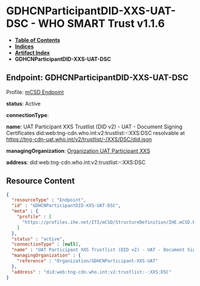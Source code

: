 # GDHCNParticipantDID-XXS-UAT-DSC - WHO SMART Trust v1.1.6

* [**Table of Contents**](toc.md)
* [**Indices**](indices.md)
* [**Artifact Index**](artifacts.md)
* **GDHCNParticipantDID-XXS-UAT-DSC**

## Endpoint: GDHCNParticipantDID-XXS-UAT-DSC

Profile: [mCSD Endpoint](https://profiles.ihe.net/ITI/mCSD/4.0.0/StructureDefinition-IHE.mCSD.Endpoint.html)

**status**: Active

**connectionType**: 

**name**: UAT Participant XXS Trustlist (DID v2) - UAT - Document Signing Certificates did:web:tng-cdn.who.int:v2:trustlist:-:XXS:DSC resolvable at https://tng-cdn-uat.who.int/v2/trustlist/-/XXS/DSC/did.json

**managingOrganization**: [Organization UAT Participant XXS](Organization-GDHCNParticipant-XXS-UAT.md)

**address**: did:web:tng-cdn.who.int:v2:trustlist:-:XXS:DSC



## Resource Content

```json
{
  "resourceType" : "Endpoint",
  "id" : "GDHCNParticipantDID-XXS-UAT-DSC",
  "meta" : {
    "profile" : [
      "https://profiles.ihe.net/ITI/mCSD/StructureDefinition/IHE.mCSD.Endpoint"
    ]
  },
  "status" : "active",
  "connectionType" : [null],
  "name" : "UAT Participant XXS Trustlist (DID v2) - UAT - Document Signing Certificates\ndid:web:tng-cdn.who.int:v2:trustlist:-:XXS:DSC\nresolvable at https://tng-cdn-uat.who.int/v2/trustlist/-/XXS/DSC/did.json",
  "managingOrganization" : {
    "reference" : "Organization/GDHCNParticipant-XXS-UAT"
  },
  "address" : "did:web:tng-cdn.who.int:v2:trustlist:-:XXS:DSC"
}

```
